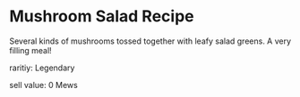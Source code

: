 # Mushroom Salad Recipe

Several kinds of mushrooms tossed together with leafy salad greens. A very filling meal!

raritiy: Legendary

sell value: 0 Mews